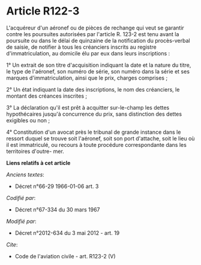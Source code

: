 # Article R122-3

L'acquéreur d'un aéronef ou de pièces de rechange qui veut se garantir contre les poursuites autorisées par l'article R.
123-2 est tenu avant la poursuite ou dans le délai de quinzaine de la notification du procès-verbal de saisie, de notifier à
tous les créanciers inscrits au registre d'immatriculation, au domicile élu par eux dans leurs inscriptions : 

1° Un extrait de son titre d'acquisition indiquant la date et la nature du titre, le type de l'aéronef, son numéro de série,
son numéro dans la série et ses marques d'immatriculation, ainsi que le prix, charges comprises ; 

2° Un état indiquant la date des inscriptions, le nom des créanciers, le montant des créances inscrites ; 

3° La déclaration qu'il est prêt à acquitter sur-le-champ les dettes hypothécaires jusqu'à concurrence du prix, sans
distinction des dettes exigibles ou non ; 

4° Constitution d'un avocat près le tribunal de grande instance dans le ressort duquel se trouve soit l'aéronef, soit son
port d'attache, soit le lieu où il est immatriculé, ou recours à toute procédure correspondante dans les territoires d'outre-
mer.

**Liens relatifs à cet article**

_Anciens textes_:

  - Décret n°66-29 1966-01-06 art. 3

_Codifié par_:

  - Décret n°67-334 du 30 mars 1967

_Modifié par_:

  - Décret n°2012-634 du 3 mai 2012 - art. 19

_Cite_:

  - Code de l'aviation civile - art. R123-2 (V)

